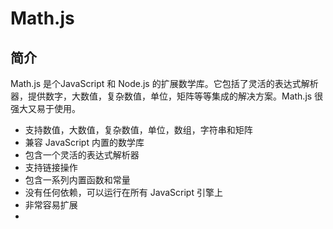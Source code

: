 # Math.js

## 简介
Math.js 是个JavaScript 和 Node.js 的扩展数学库。它包括了灵活的表达式解析器，提供数字，大数值，复杂数值，单位，矩阵等等集成的解决方案。Math.js 很强大又易于使用。

- 支持数值，大数值，复杂数值，单位，数组，字符串和矩阵
- 兼容 JavaScript 内置的数学库
- 包含一个灵活的表达式解析器
- 支持链接操作
- 包含一系列内置函数和常量
- 没有任何依赖，可以运行在所有 JavaScript 引擎上
- 非常容易扩展
- 